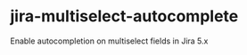 jira-multiselect-autocomplete
=============================

Enable autocompletion on multiselect fields in Jira 5.x
